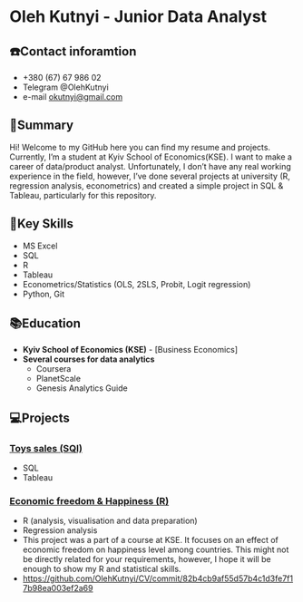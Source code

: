 # Oleh Kutnyi - Junior Data Analyst

## ☎️Contact inforamtion
-  +380 (67) 67 986 02
- Telegram @OlehKutnyi
- e-mail okutnyi@gmail.com

## 📄Summary
Hi! Welcome to my GitHub here you can find my resume and projects. Currently, I’m a student at Kyiv School of Economics(KSE). I want to make a career of data/product analyst. Unfortunately, I don’t have any real working experience in the field, however, I’ve done several projects at university (R, regression analysis, econometrics) and created a simple project in SQL & Tableau, particularly for this repository. 

## 🎯Key Skills
- MS Excel
- SQL
- R
- Tableau
- Econometrics/Statistics (OLS, 2SLS, Probit, Logit regression)
- Python, Git

## 📚Education
- **Kyiv School of Economics (KSE)** - [Business Economics]
- **Several courses for data analytics**
  - Coursera
  - PlanetScale
  - Genesis Analytics Guide

## 💻Projects
### [Toys sales (SQl)](https://github.com/OlehKutnyi/CV/blob/main/Economic%20Freedom%20%26%20Happiness.md)
- SQL
- Tableau

### [Economic freedom & Happiness (R)](https://github.com/OlehKutnyi/CV/blob/main/Economic%20Freedom%20%26%20Happiness.md)
- R (analysis, visualisation and data preparation)
- Regression analysis
- This project was a part of a course at KSE. It focuses on an effect of economic freedom on happiness level among countries. This might not be directly related for your requirements, however, I hope it will be enough to show my R and statistical skills.
- https://github.com/OlehKutnyi/CV/commit/82b4cb9af55d57b4c1d3fe7f17b98ea003ef2a69
